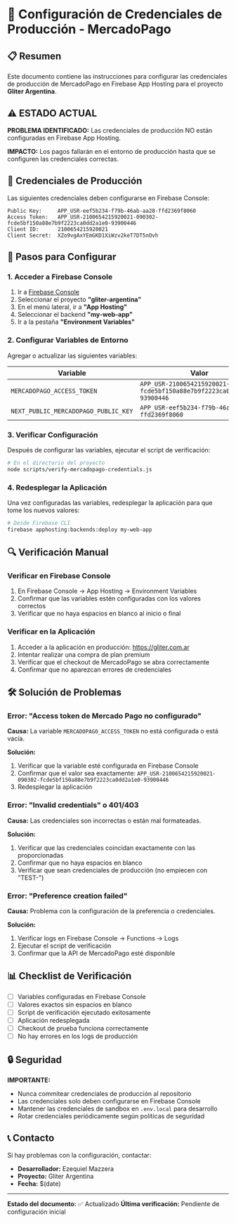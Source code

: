 # 🔐 Configuración de Credenciales de Producción - MercadoPago

## 📋 Resumen

Este documento contiene las instrucciones para configurar las credenciales de producción de MercadoPago en Firebase App Hosting para el proyecto **Gliter Argentina**.

## ⚠️ ESTADO ACTUAL

**PROBLEMA IDENTIFICADO:** Las credenciales de producción NO están configuradas en Firebase App Hosting.

**IMPACTO:** Los pagos fallarán en el entorno de producción hasta que se configuren las credenciales correctas.

## 🔑 Credenciales de Producción

Las siguientes credenciales deben configurarse en Firebase Console:

```
Public Key:     APP_USR-eef5b234-f79b-46ab-aa28-ffd2369f8060
Access Token:   APP_USR-2100654215920021-090302-fcde5bf150a88e7b9f2223ca0dd2a1e0-93900446
Client ID:      2100654215920021
Client Secret:  XZo9vgAxYEmGKD1XiWzv2keT7DT5nOvh
```

## 🚀 Pasos para Configurar

### 1. Acceder a Firebase Console

1. Ir a [Firebase Console](https://console.firebase.google.com)
2. Seleccionar el proyecto **"gliter-argentina"**
3. En el menú lateral, ir a **"App Hosting"**
4. Seleccionar el backend **"my-web-app"**
5. Ir a la pestaña **"Environment Variables"**

### 2. Configurar Variables de Entorno

Agregar o actualizar las siguientes variables:

| Variable | Valor |
|----------|-------|
| `MERCADOPAGO_ACCESS_TOKEN` | `APP_USR-2100654215920021-090302-fcde5bf150a88e7b9f2223ca0dd2a1e0-93900446` |
| `NEXT_PUBLIC_MERCADOPAGO_PUBLIC_KEY` | `APP_USR-eef5b234-f79b-46ab-aa28-ffd2369f8060` |

### 3. Verificar Configuración

Después de configurar las variables, ejecutar el script de verificación:

```bash
# En el directorio del proyecto
node scripts/verify-mercadopago-credentials.js
```

### 4. Redesplegar la Aplicación

Una vez configuradas las variables, redesplegar la aplicación para que tome los nuevos valores:

```bash
# Desde Firebase CLI
firebase apphosting:backends:deploy my-web-app
```

## 🔍 Verificación Manual

### Verificar en Firebase Console

1. En Firebase Console → App Hosting → Environment Variables
2. Confirmar que las variables estén configuradas con los valores correctos
3. Verificar que no haya espacios en blanco al inicio o final

### Verificar en la Aplicación

1. Acceder a la aplicación en producción: https://gliter.com.ar
2. Intentar realizar una compra de plan premium
3. Verificar que el checkout de MercadoPago se abra correctamente
4. Confirmar que no aparezcan errores de credenciales

## 🛠️ Solución de Problemas

### Error: "Access token de Mercado Pago no configurado"

**Causa:** La variable `MERCADOPAGO_ACCESS_TOKEN` no está configurada o está vacía.

**Solución:**
1. Verificar que la variable esté configurada en Firebase Console
2. Confirmar que el valor sea exactamente: `APP_USR-2100654215920021-090302-fcde5bf150a88e7b9f2223ca0dd2a1e0-93900446`
3. Redesplegar la aplicación

### Error: "Invalid credentials" o 401/403

**Causa:** Las credenciales son incorrectas o están mal formateadas.

**Solución:**
1. Verificar que las credenciales coincidan exactamente con las proporcionadas
2. Confirmar que no haya espacios en blanco
3. Verificar que sean credenciales de producción (no empiecen con "TEST-")

### Error: "Preference creation failed"

**Causa:** Problema con la configuración de la preferencia o credenciales.

**Solución:**
1. Verificar logs en Firebase Console → Functions → Logs
2. Ejecutar el script de verificación
3. Confirmar que la API de MercadoPago esté disponible

## 📊 Checklist de Verificación

- [ ] Variables configuradas en Firebase Console
- [ ] Valores exactos sin espacios en blanco
- [ ] Script de verificación ejecutado exitosamente
- [ ] Aplicación redesplegada
- [ ] Checkout de prueba funciona correctamente
- [ ] No hay errores en los logs de producción

## 🔒 Seguridad

**IMPORTANTE:** 
- Nunca commitear credenciales de producción al repositorio
- Las credenciales solo deben configurarse en Firebase Console
- Mantener las credenciales de sandbox en `.env.local` para desarrollo
- Rotar credenciales periódicamente según políticas de seguridad

## 📞 Contacto

Si hay problemas con la configuración, contactar:
- **Desarrollador:** Ezequiel Mazzera
- **Proyecto:** Gliter Argentina
- **Fecha:** $(date)

---

**Estado del documento:** ✅ Actualizado
**Última verificación:** Pendiente de configuración inicial
